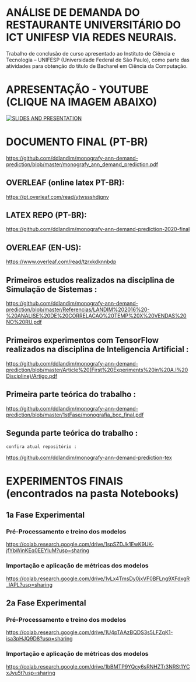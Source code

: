 # ANÁLISE DE DEMANDA DO RESTAURANTE UNIVERSITÁRIO DO ICT UNIFESP VIA REDES NEURAIS.
Trabalho de conclusão de curso apresentado ao
Instituto de Ciência e Tecnologia – UNIFESP (Universidade Federal de São Paulo),
como parte das atividades para obtenção do título
de Bacharel em Ciência da Computação.

# APRESENTAÇÃO - YOUTUBE (CLIQUE NA IMAGEM ABAIXO)

[![SLIDES AND PRESENTATION](http://img.youtube.com/vi/IT0fiuOemBY/0.jpg)](http://www.youtube.com/watch?v=IT0fiuOemBY "ANÁLISE DE DEMANDA DO RESTAURANTE UNIVERSITÁRIO DO ICT UNIFESP VIA REDES NEURAIS.")

# DOCUMENTO FINAL (PT-BR)
https://github.com/ddlandim/monografy-ann-demand-prediction/blob/master/monografy_ann_demand_prediction.pdf
## OVERLEAF (online latex PT-BR):  
https://pt.overleaf.com/read/ytwssshdjgny

## LATEX REPO (PT-BR):  
https://github.com/ddlandim/monografy-ann-demand-prediction-2020-final

## OVERLEAF (EN-US): 
https://www.overleaf.com/read/tzrxkdknnbdp

## Primeiros estudos realizados na disciplina de Simulação de Sistemas : 
https://github.com/ddlandim/monografy-ann-demand-prediction/blob/master/Referencias/LANDIM%202016%20-%20ANALISE%20DE%20CORRELACAO%20TEMP%20X%20VENDAS%20NO%20RU.pdf

## Primeiros experimentos com TensorFlow realizados na disciplina de Inteligencia Artificial :
https://github.com/ddlandim/monografy-ann-demand-prediction/blob/master/Article%20(First%20Experiments%20in%20A.I%20Discipline)/Artigo.pdf

## Primeira parte teórica do trabalho : 
https://github.com/ddlandim/monografy-ann-demand-prediction/blob/master/1stFase/monografia_bcc_final.pdf

## Segunda parte teórica do trabalho : 
    confira atual repositório : 
https://github.com/ddlandim/monografy-ann-demand-prediction-tex

# EXPERIMENTOS FINAIS (encontrados na pasta Notebooks)
## 1a Fase Experimental
###	    Pré-Processamento e treino dos modelos
https://colab.research.google.com/drive/1spSZDJk1EwK9UK-jfYbWinKEq0EEYIuM?usp=sharing
###	    Importação e aplicação de métricas dos modelos
https://colab.research.google.com/drive/1vLx4TmsDy0jxVF0BFLng9XFdxgR_IAPL?usp=sharing
##	2a Fase Experimental
###	    Pré-Processamento e treino dos modelos
https://colab.research.google.com/drive/1U4pTAAzBQDS3s5LFZqK1-isa3pHJQ9D8?usp=sharing
###	    Importação e aplicação de métricas dos modelos
https://colab.research.google.com/drive/1bBMTP9YQcy6sRNHZTr3NRSt1YCxJyu5t?usp=sharing
